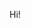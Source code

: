 
Hi!

<img src="https://mc.yandex.ru/watch/69462802" style="position:absolute; left:-9999px;" alt="" />
